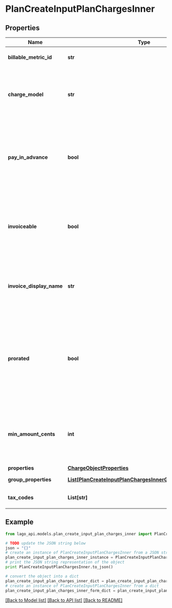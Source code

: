 # PlanCreateInputPlanChargesInner


## Properties

Name | Type | Description | Notes
------------ | ------------- | ------------- | -------------
**billable_metric_id** | **str** | Unique identifier of the billable metric created by Lago. | [optional] 
**charge_model** | **str** | Specifies the pricing model used for the calculation of the final fee. It can be &#x60;standard&#x60;, &#x60;graduated&#x60;, &#x60;graduated_percentage&#x60; &#x60;package&#x60;, &#x60;percentage&#x60; or &#x60;volume&#x60;. | [optional] 
**pay_in_advance** | **bool** | This field determines the billing timing for this specific usage-based charge. When set to &#x60;true&#x60;, the charge is due and invoiced immediately. Conversely, when set to false, the charge is due and invoiced at the end of each billing period. | [optional] 
**invoiceable** | **bool** | This field specifies whether the charge should be included in a proper invoice. If set to false, no invoice will be issued for this charge. You can only set it to &#x60;false&#x60; when &#x60;pay_in_advance&#x60; is &#x60;true&#x60;. | [optional] 
**invoice_display_name** | **str** | Specifies the name that will be displayed on an invoice. If no value is set for this field, the name of the actual charge will be used as the default display name. | [optional] 
**prorated** | **bool** | Specifies whether a charge is prorated based on the remaining number of days in the billing period or billed fully.  - If set to &#x60;true&#x60;, the charge is prorated based on the remaining days in the current billing period. - If set to &#x60;false&#x60;, the charge is billed in full. - If not defined in the request, default value is &#x60;false&#x60;. | [optional] 
**min_amount_cents** | **int** | The minimum spending amount required for the charge, measured in cents and excluding any applicable taxes. It indicates the minimum amount that needs to be charged for each billing period. | [optional] 
**properties** | [**ChargeObjectProperties**](ChargeObjectProperties.md) |  | [optional] 
**group_properties** | [**List[PlanCreateInputPlanChargesInnerGroupPropertiesInner]**](PlanCreateInputPlanChargesInnerGroupPropertiesInner.md) | All charge information, sorted by groups. | [optional] 
**tax_codes** | **List[str]** | List of unique code used to identify the taxes. | [optional] 

## Example

```python
from lago_api.models.plan_create_input_plan_charges_inner import PlanCreateInputPlanChargesInner

# TODO update the JSON string below
json = "{}"
# create an instance of PlanCreateInputPlanChargesInner from a JSON string
plan_create_input_plan_charges_inner_instance = PlanCreateInputPlanChargesInner.from_json(json)
# print the JSON string representation of the object
print PlanCreateInputPlanChargesInner.to_json()

# convert the object into a dict
plan_create_input_plan_charges_inner_dict = plan_create_input_plan_charges_inner_instance.to_dict()
# create an instance of PlanCreateInputPlanChargesInner from a dict
plan_create_input_plan_charges_inner_form_dict = plan_create_input_plan_charges_inner.from_dict(plan_create_input_plan_charges_inner_dict)
```
[[Back to Model list]](../README.md#documentation-for-models) [[Back to API list]](../README.md#documentation-for-api-endpoints) [[Back to README]](../README.md)


